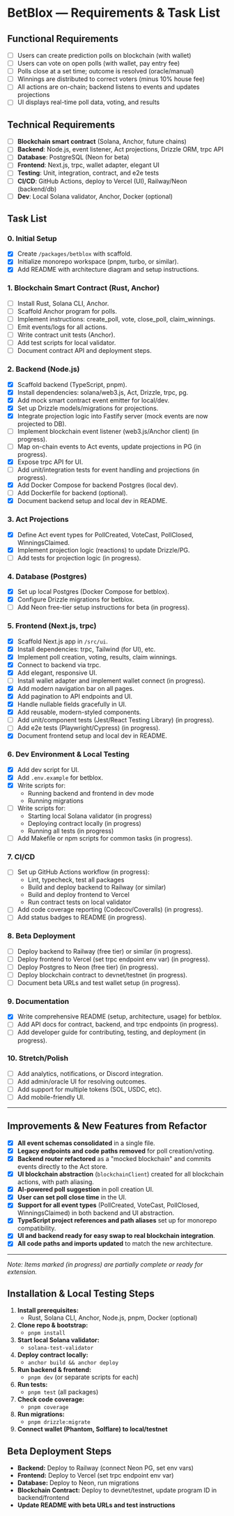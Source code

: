 # BetBlox — Requirements & Task List

## Functional Requirements

- [ ] Users can create prediction polls on blockchain (with wallet)
- [ ] Users can vote on open polls (with wallet, pay entry fee)
- [ ] Polls close at a set time; outcome is resolved (oracle/manual)
- [ ] Winnings are distributed to correct voters (minus 10% house fee)
- [ ] All actions are on-chain; backend listens to events and updates projections
- [ ] UI displays real-time poll data, voting, and results

## Technical Requirements

- [ ] **Blockchain smart contract** (Solana, Anchor, future chains)
- [ ] **Backend**: Node.js, event listener, Act projections, Drizzle ORM, trpc API
- [ ] **Database**: PostgreSQL (Neon for beta)
- [ ] **Frontend**: Next.js, trpc, wallet adapter, elegant UI
- [ ] **Testing**: Unit, integration, contract, and e2e tests
- [ ] **CI/CD**: GitHub Actions, deploy to Vercel (UI), Railway/Neon (backend/db)
- [ ] **Dev**: Local Solana validator, Anchor, Docker (optional)

## Task List

### 0. Initial Setup

- [x] Create `/packages/betblox` with scaffold.
- [x] Initialize monorepo workspace (pnpm, turbo, or similar).
- [x] Add README with architecture diagram and setup instructions.

### 1. Blockchain Smart Contract (Rust, Anchor)

- [ ] Install Rust, Solana CLI, Anchor.
- [ ] Scaffold Anchor program for polls.
- [ ] Implement instructions: create_poll, vote, close_poll, claim_winnings.
- [ ] Emit events/logs for all actions.
- [ ] Write contract unit tests (Anchor).
- [ ] Add test scripts for local validator.
- [ ] Document contract API and deployment steps.

### 2. Backend (Node.js)

- [x] Scaffold backend (TypeScript, pnpm).
- [x] Install dependencies: solana/web3.js, Act, Drizzle, trpc, pg.
- [x] Add mock smart contract event emitter for local/dev.
- [x] Set up Drizzle models/migrations for projections.
- [x] Integrate projection logic into Fastify server (mock events are now projected to DB).
- [ ] Implement blockchain event listener (web3.js/Anchor client) (in progress).
- [ ] Map on-chain events to Act events, update projections in PG (in progress).
- [x] Expose trpc API for UI.
- [ ] Add unit/integration tests for event handling and projections (in progress).
- [x] Add Docker Compose for backend Postgres (local dev).
- [ ] Add Dockerfile for backend (optional).
- [x] Document backend setup and local dev in README.

### 3. Act Projections

- [x] Define Act event types for PollCreated, VoteCast, PollClosed, WinningsClaimed.
- [x] Implement projection logic (reactions) to update Drizzle/PG.
- [ ] Add tests for projection logic (in progress).

### 4. Database (Postgres)

- [x] Set up local Postgres (Docker Compose for betblox).
- [x] Configure Drizzle migrations for betblox.
- [ ] Add Neon free-tier setup instructions for beta (in progress).

### 5. Frontend (Next.js, trpc)

- [x] Scaffold Next.js app in `/src/ui`.
- [x] Install dependencies: trpc, Tailwind (for UI), etc.
- [x] Implement poll creation, voting, results, claim winnings.
- [x] Connect to backend via trpc.
- [x] Add elegant, responsive UI.
- [ ] Install wallet adapter and implement wallet connect (in progress).
- [x] Add modern navigation bar on all pages.
- [x] Add pagination to API endpoints and UI.
- [x] Handle nullable fields gracefully in UI.
- [x] Add reusable, modern-styled components.
- [ ] Add unit/component tests (Jest/React Testing Library) (in progress).
- [ ] Add e2e tests (Playwright/Cypress) (in progress).
- [x] Document frontend setup and local dev in README.

### 6. Dev Environment & Local Testing

- [x] Add dev script for UI.
- [x] Add `.env.example` for betblox.
- [x] Write scripts for:
  - Running backend and frontend in dev mode
  - Running migrations
- [ ] Write scripts for:
  - Starting local Solana validator (in progress)
  - Deploying contract locally (in progress)
  - Running all tests (in progress)
- [ ] Add Makefile or npm scripts for common tasks (in progress).

### 7. CI/CD

- [ ] Set up GitHub Actions workflow (in progress):
  - Lint, typecheck, test all packages
  - Build and deploy backend to Railway (or similar)
  - Build and deploy frontend to Vercel
  - Run contract tests on local validator
- [ ] Add code coverage reporting (Codecov/Coveralls) (in progress).
- [ ] Add status badges to README (in progress).

### 8. Beta Deployment

- [ ] Deploy backend to Railway (free tier) or similar (in progress).
- [ ] Deploy frontend to Vercel (set trpc endpoint env var) (in progress).
- [ ] Deploy Postgres to Neon (free tier) (in progress).
- [ ] Deploy blockchain contract to devnet/testnet (in progress).
- [ ] Document beta URLs and test wallet setup (in progress).

### 9. Documentation

- [x] Write comprehensive README (setup, architecture, usage) for betblox.
- [ ] Add API docs for contract, backend, and trpc endpoints (in progress).
- [ ] Add developer guide for contributing, testing, and deployment (in progress).

### 10. Stretch/Polish

- [ ] Add analytics, notifications, or Discord integration.
- [ ] Add admin/oracle UI for resolving outcomes.
- [ ] Add support for multiple tokens (SOL, USDC, etc).
- [ ] Add mobile-friendly UI.

---

## Improvements & New Features from Refactor

- [x] **All event schemas consolidated** in a single file.
- [x] **Legacy endpoints and code paths removed** for poll creation/voting.
- [x] **Backend router refactored** as a "mocked blockchain" and commits events directly to the Act store.
- [x] **UI blockchain abstraction** (`blockchainClient`) created for all blockchain actions, with path aliasing.
- [x] **AI-powered poll suggestion** in poll creation UI.
- [x] **User can set poll close time** in the UI.
- [x] **Support for all event types** (PollCreated, VoteCast, PollClosed, WinningsClaimed) in both backend and UI abstraction.
- [x] **TypeScript project references and path aliases** set up for monorepo compatibility.
- [x] **UI and backend ready for easy swap to real blockchain integration**.
- [x] **All code paths and imports updated** to match the new architecture.

---

_Note: Items marked (in progress) are partially complete or ready for extension._

## Installation & Local Testing Steps

1. **Install prerequisites:**
   - Rust, Solana CLI, Anchor, Node.js, pnpm, Docker (optional)
2. **Clone repo & bootstrap:**
   - `pnpm install`
3. **Start local Solana validator:**
   - `solana-test-validator`
4. **Deploy contract locally:**
   - `anchor build && anchor deploy`
5. **Run backend & frontend:**
   - `pnpm dev` (or separate scripts for each)
6. **Run tests:**
   - `pnpm test` (all packages)
7. **Check code coverage:**
   - `pnpm coverage`
8. **Run migrations:**
   - `pnpm drizzle:migrate`
9. **Connect wallet (Phantom, Solflare) to local/testnet**

## Beta Deployment Steps

- **Backend:** Deploy to Railway (connect Neon PG, set env vars)
- **Frontend:** Deploy to Vercel (set trpc endpoint env var)
- **Database:** Deploy to Neon, run migrations
- **Blockchain Contract:** Deploy to devnet/testnet, update program ID in backend/frontend
- **Update README with beta URLs and test instructions**
